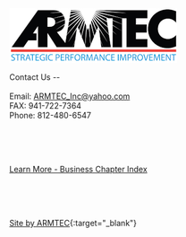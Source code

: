  
<img src="book/images/media/ARMTEC Logo Medium+.png" alt="Logo">

Contact Us --<br>
<br>
Email: ARMTEC_Inc@yahoo.com<br>
FAX: 941-722-7364<br>
Phone: 812-480-6547<br>

<br>
<br>
<br>

[Learn More - Business Chapter Index](chapters.md#business)

<br>
<br>
<br>

[Site by ARMTEC](https://www.drupal.org/u/emofsnead){:target="_blank"}

